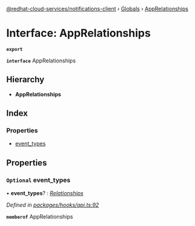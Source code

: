[@redhat-cloud-services/notifications-client](../README.md) › [Globals](../globals.md) › [AppRelationships](apprelationships.md)

# Interface: AppRelationships

**`export`** 

**`interface`** AppRelationships

## Hierarchy

* **AppRelationships**

## Index

### Properties

* [event_types](apprelationships.md#optional-event_types)

## Properties

### `Optional` event_types

• **event_types**? : *[Relationships](relationships.md)*

*Defined in [packages/hooks/api.ts:92](https://github.com/RedHatInsights/javascript-clients/blob/master/packages/hooks/api.ts#L92)*

**`memberof`** AppRelationships

